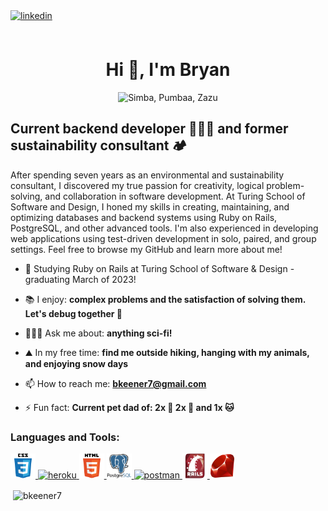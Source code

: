 <a href="https://www.linkedin.com/in/bkeener/" alt="linkedin" target="_blank">
<img src=https://img.shields.io/badge/linkedin-%231E77B5.svg?&style=for-the-badge&logo=linkedin&logoColor=white alt="linkedin" style="margin-bottom: 5px;" />
</a><br><br>

<h1 align="center">Hi 👋, I'm Bryan</h1>

<div align="center">
  <img src="https://user-images.githubusercontent.com/101418582/213934335-b99a35d1-aa65-410a-9c51-ecdfc527e657.gif" alt="Simba, Pumbaa, Zazu">
</div>

<h2 align="left">Current backend developer 🧑🏻‍💻 and former sustainability consultant 🏕️</h2>

After spending seven years as an environmental and sustainability consultant, I discovered my true passion for creativity, logical problem-solving, and collaboration in software development. At Turing School of Software and Design, I honed my skills in creating, maintaining, and optimizing databases and backend systems using Ruby on Rails, PostgreSQL, and other advanced tools. I'm also experienced in developing web applications using test-driven development in solo, paired, and group settings. Feel free to browse my GitHub and learn more about me!


- 🌱 Studying Ruby on Rails at Turing School of Software & Design - graduating March of 2023!

- 📚 I enjoy: **complex problems and the satisfaction of solving them. Let's debug together 🐛**

- 👷🏻‍♂️ Ask me about: **anything sci-fi!**

- ⛰️ In my free time: **find me outside hiking, hanging with my animals, and enjoying snow days**

- 📫 How to reach me: **bkeener7@gmail.com**

- ⚡ Fun fact: **Current pet dad of: 2x 🐶 2x 🐴 and 1x 🐱**

<h3 align="left">Languages and Tools:</h3>
<p align="left"> <a href="https://www.w3schools.com/css/" target="_blank" rel="noreferrer"> <img src="https://raw.githubusercontent.com/devicons/devicon/master/icons/css3/css3-original-wordmark.svg" alt="css3" width="40" height="40"/> </a> <a href="https://heroku.com" target="_blank" rel="noreferrer"> <img src="https://www.vectorlogo.zone/logos/heroku/heroku-icon.svg" alt="heroku" width="40" height="40"/> </a> <a href="https://www.w3.org/html/" target="_blank" rel="noreferrer"> <img src="https://raw.githubusercontent.com/devicons/devicon/master/icons/html5/html5-original-wordmark.svg" alt="html5" width="40" height="40"/> </a> <a href="https://www.postgresql.org" target="_blank" rel="noreferrer"> <img src="https://raw.githubusercontent.com/devicons/devicon/master/icons/postgresql/postgresql-original-wordmark.svg" alt="postgresql" width="40" height="40"/> </a> <a href="https://postman.com" target="_blank" rel="noreferrer"> <img src="https://www.vectorlogo.zone/logos/getpostman/getpostman-icon.svg" alt="postman" width="40" height="40"/> </a> <a href="https://rubyonrails.org" target="_blank" rel="noreferrer"> <img src="https://raw.githubusercontent.com/devicons/devicon/master/icons/rails/rails-original-wordmark.svg" alt="rails" width="40" height="40"/> </a> <a href="https://www.ruby-lang.org/en/" target="_blank" rel="noreferrer"> <img src="https://raw.githubusercontent.com/devicons/devicon/master/icons/ruby/ruby-original.svg" alt="ruby" width="40" height="40"/> </a> </p>

<p>&nbsp;<img align="center" src="https://github-readme-stats.vercel.app/api?username=bkeener7&show_icons=true&locale=en" alt="bkeener7" /></p>
